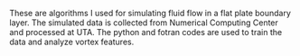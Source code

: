 These are algorithms I used for simulating fluid flow in a flat plate  boundary layer. The simulated data is collected from Numerical Computing Center and processed at UTA. The python and fotran codes are used to train the data and analyze vortex features. 
